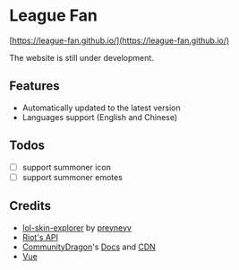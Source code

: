 # League Fan

[https://league-fan.github.io/](https://league-fan.github.io/)

The website is still under development.

## Features

- Automatically updated to the latest version
- Languages support (English and Chinese)

## Todos

- [ ] support summoner icon
- [ ] support summoner emotes

## Credits

- [lol-skin-explorer](https://github.com/preyneyv/lol-skin-explorer) by [preyneyv](https://github.com/preyneyv)
- [Riot's API](https://developer.riotgames.com/docs/lol)
- [CommunityDragon](https://github.com/communitydragon)'s [Docs](https://github.com/CommunityDragon/Docs) and [CDN](https://raw.communitydragon.org/latest/)
- [Vue](https://v3.vuejs.org/guide/introduction.html)
